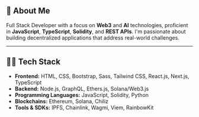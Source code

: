 ## 👋 About Me

Full Stack Developer with a focus on **Web3** and **AI** technologies, proficient in **JavaScript**, **TypeScript**, **Solidity**, and **REST APIs**. I'm passionate about building decentralized applications that address real-world challenges.

***

## 👨‍💻 Tech Stack

* **Frontend:** HTML, CSS, Bootstrap, Sass, Tailwind CSS, React.js, Next.js, TypeScript
* **Backend:** Node.js, GraphQL, Ethers.js, Solana/Web3.js
* **Programming Languages:** JavaScript, Solidity, Python
* **Blockchains:** Ethereum, Solana, Chiliz
* **Tools & SDKs:** IPFS, Chainlink, Wagmi, Viem, RainbowKit
